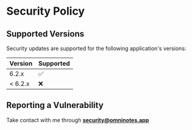 # Security Policy

## Supported Versions

Security updates are supported for the following application's versions:

| Version | Supported          |
| ------- | ------------------ |
| 6.2.x   | :white_check_mark: |
| < 6.2.x   | :x:                |

## Reporting a Vulnerability

Take contact with me through **security@omninotes.app**
